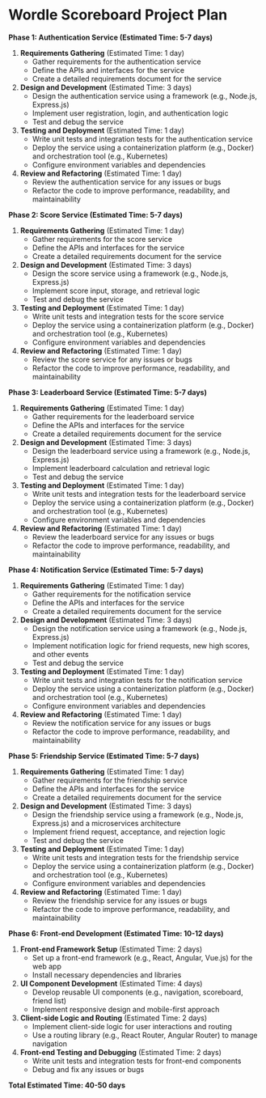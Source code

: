 # Wordle Scoreboard Project Plan

**Phase 1: Authentication Service (Estimated Time: 5-7 days)**

1. **Requirements Gathering** (Estimated Time: 1 day)
	* Gather requirements for the authentication service
	* Define the APIs and interfaces for the service
	* Create a detailed requirements document for the service
2. **Design and Development** (Estimated Time: 3 days)
	* Design the authentication service using a framework (e.g., Node.js, Express.js)
	* Implement user registration, login, and authentication logic
	* Test and debug the service
3. **Testing and Deployment** (Estimated Time: 1 day)
	* Write unit tests and integration tests for the authentication service
	* Deploy the service using a containerization platform (e.g., Docker) and orchestration tool (e.g., Kubernetes)
	* Configure environment variables and dependencies
4. **Review and Refactoring** (Estimated Time: 1 day)
	* Review the authentication service for any issues or bugs
	* Refactor the code to improve performance, readability, and maintainability

**Phase 2: Score Service (Estimated Time: 5-7 days)**

1. **Requirements Gathering** (Estimated Time: 1 day)
	* Gather requirements for the score service
	* Define the APIs and interfaces for the service
	* Create a detailed requirements document for the service
2. **Design and Development** (Estimated Time: 3 days)
	* Design the score service using a framework (e.g., Node.js, Express.js)
	* Implement score input, storage, and retrieval logic
	* Test and debug the service
3. **Testing and Deployment** (Estimated Time: 1 day)
	* Write unit tests and integration tests for the score service
	* Deploy the service using a containerization platform (e.g., Docker) and orchestration tool (e.g., Kubernetes)
	* Configure environment variables and dependencies
4. **Review and Refactoring** (Estimated Time: 1 day)
	* Review the score service for any issues or bugs
	* Refactor the code to improve performance, readability, and maintainability

**Phase 3: Leaderboard Service (Estimated Time: 5-7 days)**

1. **Requirements Gathering** (Estimated Time: 1 day)
	* Gather requirements for the leaderboard service
	* Define the APIs and interfaces for the service
	* Create a detailed requirements document for the service
2. **Design and Development** (Estimated Time: 3 days)
	* Design the leaderboard service using a framework (e.g., Node.js, Express.js)
	* Implement leaderboard calculation and retrieval logic
	* Test and debug the service
3. **Testing and Deployment** (Estimated Time: 1 day)
	* Write unit tests and integration tests for the leaderboard service
	* Deploy the service using a containerization platform (e.g., Docker) and orchestration tool (e.g., Kubernetes)
	* Configure environment variables and dependencies
4. **Review and Refactoring** (Estimated Time: 1 day)
	* Review the leaderboard service for any issues or bugs
	* Refactor the code to improve performance, readability, and maintainability

**Phase 4: Notification Service (Estimated Time: 5-7 days)**

1. **Requirements Gathering** (Estimated Time: 1 day)
	* Gather requirements for the notification service
	* Define the APIs and interfaces for the service
	* Create a detailed requirements document for the service
2. **Design and Development** (Estimated Time: 3 days)
	* Design the notification service using a framework (e.g., Node.js, Express.js)
	* Implement notification logic for friend requests, new high scores, and other events
	* Test and debug the service
3. **Testing and Deployment** (Estimated Time: 1 day)
	* Write unit tests and integration tests for the notification service
	* Deploy the service using a containerization platform (e.g., Docker) and orchestration tool (e.g., Kubernetes)
	* Configure environment variables and dependencies
4. **Review and Refactoring** (Estimated Time: 1 day)
	* Review the notification service for any issues or bugs
	* Refactor the code to improve performance, readability, and maintainability

**Phase 5: Friendship Service (Estimated Time: 5-7 days)**

1. **Requirements Gathering** (Estimated Time: 1 day)
	* Gather requirements for the friendship service
	* Define the APIs and interfaces for the service
	* Create a detailed requirements document for the service
2. **Design and Development** (Estimated Time: 3 days)
	* Design the friendship service using a framework (e.g., Node.js, Express.js) and a microservices architecture
	* Implement friend request, acceptance, and rejection logic
	* Test and debug the service
3. **Testing and Deployment** (Estimated Time: 1 day)
	* Write unit tests and integration tests for the friendship service
	* Deploy the service using a containerization platform (e.g., Docker) and orchestration tool (e.g., Kubernetes)
	* Configure environment variables and dependencies
4. **Review and Refactoring** (Estimated Time: 1 day)
	* Review the friendship service for any issues or bugs
	* Refactor the code to improve performance, readability, and maintainability

**Phase 6: Front-end Development (Estimated Time: 10-12 days)**

1. **Front-end Framework Setup** (Estimated Time: 2 days)
	* Set up a front-end framework (e.g., React, Angular, Vue.js) for the web app
	* Install necessary dependencies and libraries
2. **UI Component Development** (Estimated Time: 4 days)
	* Develop reusable UI components (e.g., navigation, scoreboard, friend list)
	* Implement responsive design and mobile-first approach
3. **Client-side Logic and Routing** (Estimated Time: 2 days)
	* Implement client-side logic for user interactions and routing
	* Use a routing library (e.g., React Router, Angular Router) to manage navigation
4. **Front-end Testing and Debugging** (Estimated Time: 2 days)
	* Write unit tests and integration tests for front-end components
	* Debug and fix any issues or bugs

**Total Estimated Time: 40-50 days**